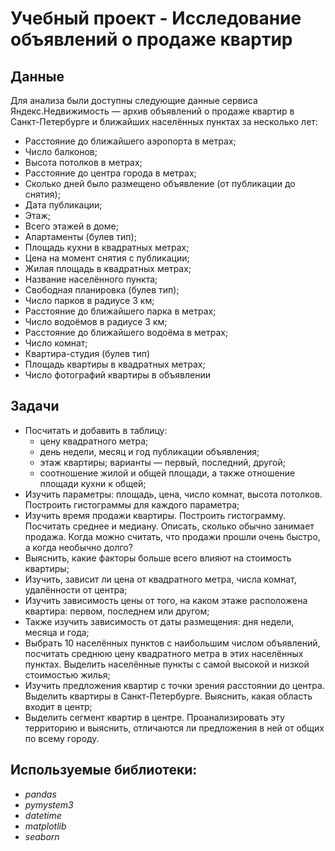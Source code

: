 # Учебный проект - Исследование объявлений о продаже квартир


## Данные

Для анализа были доступны следующие данные сервиса Яндекс.Недвижимость — архив объявлений о продаже квартир в Санкт-Петербурге и ближайших населённых пунктах за несколько лет:
- Расстояние до ближайшего аэропорта в метрах;
- Число балконов;
- Высота потолков в метрах;
- Расстояние до центра города в метрах;
- Сколько дней было размещено объявление (от публикации до снятия);
- Дата публикации;
- Этаж;
- Всего этажей в доме;
- Апартаменты (булев тип);
- Площадь кухни в квадратных метрах;
- Цена на момент снятия с публикации;
- Жилая площадь в квадратных метрах;
- Название населённого пункта;
- Свободная планировка (булев тип);
- Число парков в радиусе 3 км;
- Расстояние до ближайшего парка в метрах;
- Число водоёмов в радиусе 3 км;
- Расстояние до ближайшего водоёма в метрах;
- Число комнат;
- Квартира-студия (булев тип)
- Площадь квартиры в квадратных метрах;
- Число фотографий квартиры в объявлении

## Задачи

- Посчитать и добавить в таблицу:
  - цену квадратного метра;
  - день недели, месяц и год публикации объявления;
  - этаж квартиры; варианты — первый, последний, другой;
  - соотношение жилой и общей площади, а также отношение площади кухни к общей;
- Изучить параметры: площадь, цена, число комнат, высота потолков. Построить гистограммы для каждого параметра;
- Изучить время продажи квартиры. Построить гистограмму. Посчитать среднее и медиану. Описать, сколько обычно занимает продажа. Когда можно считать, что продажи прошли очень быстро, а когда необычно долго?
- Выяснить, какие факторы больше всего влияют на стоимость квартиры;
- Изучить, зависит ли цена от квадратного метра, числа комнат, удалённости от центра;
- Изучить зависимость цены от того, на каком этаже расположена квартира: первом, последнем или другом; 
- Также изучить зависимость от даты размещения: дня недели, месяца и года;
- Выбрать 10 населённых пунктов с наибольшим числом объявлений, посчитать среднюю цену квадратного метра в этих населённых пунктах. Выделить населённые пункты с самой высокой и низкой стоимостью жилья;
- Изучить предложения квартир с точки зрения расстоянии до центра. Выделить квартиры в Санкт-Петербурге. Выяснить, какая область входит в центр;
- Выделить сегмент квартир в центре. Проанализировать эту территорию и выяснить, отличаются ли предложения в ней от общих по всему городу.

## Используемые библиотеки:
- *pandas*
- *pymystem3*
- *datetime*
- *matplotlib*
- *seaborn*
